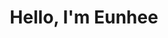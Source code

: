 <div align="center">
	
  # Hello, I'm Eunhee
</div>
<!--
**eunhee78/eunhee78** is a ✨ _special_ ✨ repository because its `README.md` (this file) appears on your GitHub profile.

Here are some ideas to get you started:

- 🔭 I’m currently working on ...
- 🌱 I’m currently learning ...
- 👯 I’m looking to collaborate on ...
- 🤔 I’m looking for help with ...
- 💬 Ask me about ...
- 📫 How to reach me: ...
- 😄 Pronouns: ...
- ⚡ Fun fact: ...
-->
<div align="center">
	<h3>📚 Tech Stack 📚</h3>
	<p>✨ Platforms & Languages ✨</p>
</div>
<div align="center">
![Eunhee's GitHub stats](https://github-readme-stats.vercel.app/api?username=eunhee78&show_icons=true&theme=radical)
 <br>
 <p>🏆 Baekjoon solved rank 🏆</p>
[![Solved.ac Profile](http://mazassumnida.wtf/api/v2/generate_badge?boj=dmsgml4579)](https://solved.ac/dmsgml4579)
</div>
